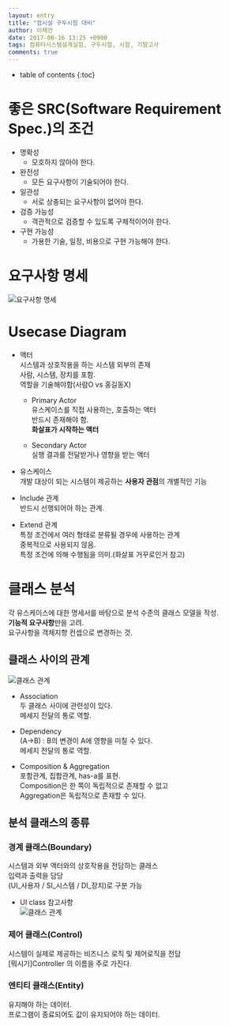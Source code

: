 ```yaml
---
layout: entry
title: "컴시설 구두시험 대비"
author: 이제언
date: 2017-06-16 13:25 +0900
tags: 컴퓨터시스템설계실험, 구두시험, 시험, 기말고사
comments: true
--- 
```


* table of contents
{:toc}

# 좋은 SRC(Software Requirement Spec.)의 조건

* 명확성  
	* 모호하지 않아야 한다.
* 완전성  
	* 모든 요구사항이 기술되어야 한다.
* 일관성
	* 서로 상충되는 요구사항이 없어야 한다.
* 검증 가능성
	* 객관적으로 검증할 수 있도록 구체적이어야 한다.
* 구현 가능성
	* 가용한 기술, 일정, 비용으로 구현 가능해야 한다.

# 요구사항 명세

![요구사항 명세](https://zemalee.github.io/images/SH/01_요구사항.png)

# Usecase Diagram

* 액터  
	시스템과 상호작용을 하는 시스템 외부의 존재  
	사람, 시스템, 장치를 포함.  
	역할을 기술해야함(사람O vs 홍길동X)
	* Primary Actor  
		유스케이스를 직접 사용하는, 호출하는 액터  
		반드시 존재해야 함.  
		**화살표가 시작하는 액터**

	* Secondary Actor  
		실행 결과를 전달받거나 영향을 받는 액터


* 유스케이스  
	개발 대상이 되는 시스템이 제공하는 **사용자 관점**의 개별적인 기능

* Include 관계  
	반드시 선행되어야 하는 관계.
	  
* Extend 관계  
	특정 조건에서 여러 형태로 분류될 경우에 사용하는 관계  
	중복적으로 사용되지 않음.  
	특정 조건에 의해 수행됨을 의미.(화살표 거꾸로인거 참고)

# 클래스 분석

각 유스케이스에 대한 명세서를 바탕으로 분석 수준의 클래스 모델을 작성.  
**기능적 요구사항**만을 고려.  
요구사항을 객체지향 컨셉으로 변경하는 것.  

## 클래스 사이의 관계  

![클래스 관계](https://zemalee.github.io/images/SH/02_class_relation.png)

* Association  
	두 클래스 사이에 관련성이 있다.  
	메세지 전달의 통로 역할.  

* Dependency  
	(A->B) : B의 변경이 A에 영향을 미칠 수 있다.  
	메세지 전달의 통로 역할.  

* Composition & Aggregation  
	포함관계, 집합관계, has-a를 표현.  
	Composition은 한 쪽이 독립적으로 존재할 수 없고  
	Aggregation은 독립적으로 존재할 수 있다.


## 분석 클래스의 종류

### 경계 클래스(Boundary)

시스템과 외부 액터와의 상호작용을 전담하는 클래스  
입력과 출력을 담당  
(UI\_사용자 / SI\_시스템 / DI\_장치)로 구분 가능  

* UI class 참고사항  
![클래스 관계](https://zemalee.github.io/images/SH/03_UI_class_참고사항.png)

### 제어 클래스(Control)  

시스템이 실제로 제공하는 비즈니스 로직 및 제어로직을 전담  
[뭐시기]Controller 의 이름을 주로 가진다.

### 엔티티 클래스(Entity)

유지해야 하는 데이터.  
프로그램이 종료되어도 값이 유지되어야 하는 데이터.


